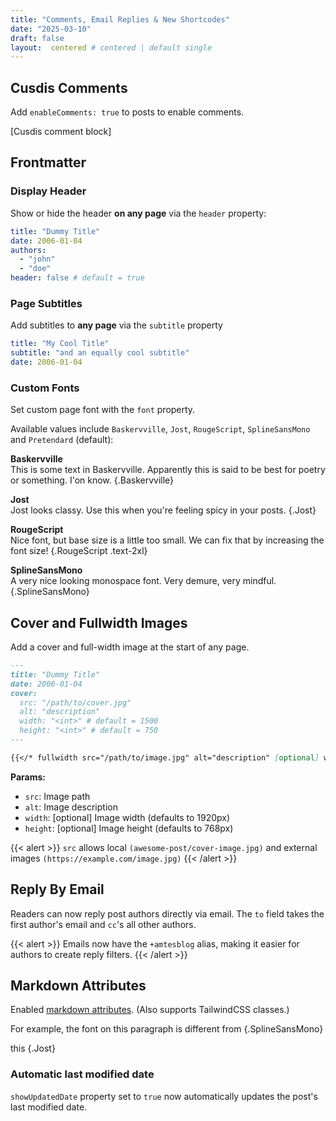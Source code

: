 ```yaml
---
title: "Comments, Email Replies & New Shortcodes"
date: "2025-03-10"
draft: false
layout:  centered # centered | default single
---
```


## Cusdis Comments

Add `enableComments: true` to posts to enable comments.

[Cusdis comment block]

## Frontmatter

### Display Header

Show or hide the header **on any page** via the `header` property:

```yaml {linenos=inline hl_lines=[6]}
title: "Dummy Title"
date: 2006-01-04
authors:
  - "john"
  - "doe"
header: false # default = true
```

### Page Subtitles

Add subtitles to **any page** via the `subtitle` property

```yaml {hl_lines=[2]}
title: "My Cool Title"
subtitle: "and an equally cool subtitle"
date: 2006-01-04
```

### Custom Fonts

Set custom page font with the `font` property. 

Available values include `Baskervville`, `Jost`, `RougeScript`, `SplineSansMono` and `Pretendard` (default):

**Baskervville**  
This is some text in Baskervville. Apparently this is said to be best for poetry or something. I'on know.
{.Baskervville}

**Jost**  
Jost looks classy. Use this when you're feeling spicy in your posts.
{.Jost}

**RougeScript**  
Nice font, but base size is a little too small. We can fix that by increasing the font size!
{.RougeScript .text-2xl}

**SplineSansMono**  
A very nice looking monospace font. Very demure, very mindful.
{.SplineSansMono}

## Cover and Fullwidth Images

Add a cover and full-width image at the start of any page.

```md {linenos=inline hl_lines=["4-8", 11]}
---
title: "Dummy Title"
date: 2006-01-04
cover:
  src: "/path/to/cover.jpg"
  alt: "description"
  width: "<int>" # default = 1500
  height: "<int>" # default = 750
---

{{</* fullwidth src="/path/to/image.jpg" alt="description" [optional] width="width" [optional] height="height" */>}}
```

**Params:**

- `src`: Image path
- `alt`: Image description
- `width`: [optional] Image width (defaults to 1920px)
- `height`: [optional] Image height (defaults to 768px)

{{< alert >}}
`src` allows local `(awesome-post/cover-image.jpg)` and external images `(https://example.com/image.jpg)`
{{< /alert >}}

## Reply By Email

Readers can now reply post authors directly via email. The `to` field takes the first author's email and `cc`'s all other authors.

{{< alert >}}
Emails now have the `+amtesblog` alias, making it easier for authors to create reply filters.
{{< /alert >}}

## Markdown Attributes

Enabled [markdown attributes](https://gohugo.io/content-management/markdown-attributes/). (Also supports TailwindCSS classes.)

For example, the font on this paragraph is different from
{.SplineSansMono}

this
{.Jost}

### Automatic last modified date

`showUpdatedDate` property set to `true` now automatically updates the post's last modified date.